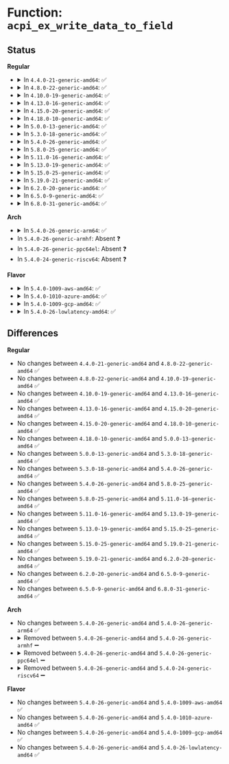 # Function: <code>acpi_ex_write_data_to_field</code>

## Status
<b>Regular</b>
<ul>
<li>
<details>
<summary>In <code>4.4.0-21-generic-amd64</code>: ✅</summary>

```c
acpi_status acpi_ex_write_data_to_field(union acpi_operand_object * source_desc, union acpi_operand_object * obj_desc, union acpi_operand_object * * result_desc)
```

```json
{
  "name": "acpi_ex_write_data_to_field",
  "collision_type": "Unique Global",
  "inline_type": "No",
  "funcs": [
    {
      "addr": 18446744071583650673,
      "name": "acpi_ex_write_data_to_field",
      "external": true,
      "loc": "drivers/acpi/acpica/exfield.c:331",
      "file": "drivers/acpi/acpica/exfield.c",
      "inline": "seen, unknown",
      "caller_inline": [],
      "caller_func": [
        "drivers/acpi/acpica/exstore.c:acpi_ex_store_object_to_node"
      ]
    }
  ],
  "symbols": [
    {
      "addr": 18446744071583650673,
      "name": "acpi_ex_write_data_to_field",
      "section": ".text",
      "bind": "STB_GLOBAL",
      "size": 524
    }
  ]
}
```
</details>
</li>
<li>
<details>
<summary>In <code>4.8.0-22-generic-amd64</code>: ✅</summary>

```c
acpi_status acpi_ex_write_data_to_field(union acpi_operand_object * source_desc, union acpi_operand_object * obj_desc, union acpi_operand_object * * result_desc)
```

```json
{
  "name": "acpi_ex_write_data_to_field",
  "collision_type": "Unique Global",
  "inline_type": "No",
  "funcs": [
    {
      "addr": 18446744071583974262,
      "name": "acpi_ex_write_data_to_field",
      "external": true,
      "loc": "drivers/acpi/acpica/exfield.c:336",
      "file": "drivers/acpi/acpica/exfield.c",
      "inline": "seen, unknown",
      "caller_inline": [],
      "caller_func": [
        "drivers/acpi/acpica/exstore.c:acpi_ex_store_object_to_node"
      ]
    }
  ],
  "symbols": [
    {
      "addr": 18446744071583974262,
      "name": "acpi_ex_write_data_to_field",
      "section": ".text",
      "bind": "STB_GLOBAL",
      "size": 531
    }
  ]
}
```
</details>
</li>
<li>
<details>
<summary>In <code>4.10.0-19-generic-amd64</code>: ✅</summary>

```c
acpi_status acpi_ex_write_data_to_field(union acpi_operand_object * source_desc, union acpi_operand_object * obj_desc, union acpi_operand_object * * result_desc)
```

```json
{
  "name": "acpi_ex_write_data_to_field",
  "collision_type": "Unique Global",
  "inline_type": "No",
  "funcs": [
    {
      "addr": 18446744071584115658,
      "name": "acpi_ex_write_data_to_field",
      "external": true,
      "loc": "drivers/acpi/acpica/exfield.c:336",
      "file": "drivers/acpi/acpica/exfield.c",
      "inline": "seen, unknown",
      "caller_inline": [],
      "caller_func": [
        "drivers/acpi/acpica/exstore.c:acpi_ex_store_object_to_node"
      ]
    }
  ],
  "symbols": [
    {
      "addr": 18446744071584115658,
      "name": "acpi_ex_write_data_to_field",
      "section": ".text",
      "bind": "STB_GLOBAL",
      "size": 531
    }
  ]
}
```
</details>
</li>
<li>
<details>
<summary>In <code>4.13.0-16-generic-amd64</code>: ✅</summary>

```c
acpi_status acpi_ex_write_data_to_field(union acpi_operand_object * source_desc, union acpi_operand_object * obj_desc, union acpi_operand_object * * result_desc)
```

```json
{
  "name": "acpi_ex_write_data_to_field",
  "collision_type": "Unique Global",
  "inline_type": "No",
  "funcs": [
    {
      "addr": 18446744071584182721,
      "name": "acpi_ex_write_data_to_field",
      "external": true,
      "loc": "drivers/acpi/acpica/exfield.c:336",
      "file": "drivers/acpi/acpica/exfield.c",
      "inline": "seen, unknown",
      "caller_inline": [],
      "caller_func": [
        "drivers/acpi/acpica/exstore.c:acpi_ex_store_object_to_node"
      ]
    }
  ],
  "symbols": [
    {
      "addr": 18446744071584182721,
      "name": "acpi_ex_write_data_to_field",
      "section": ".text",
      "bind": "STB_GLOBAL",
      "size": 530
    }
  ]
}
```
</details>
</li>
<li>
<details>
<summary>In <code>4.15.0-20-generic-amd64</code>: ✅</summary>

```c
acpi_status acpi_ex_write_data_to_field(union acpi_operand_object * source_desc, union acpi_operand_object * obj_desc, union acpi_operand_object * * result_desc)
```

```json
{
  "name": "acpi_ex_write_data_to_field",
  "collision_type": "Unique Global",
  "inline_type": "No",
  "funcs": [
    {
      "addr": 18446744071584496412,
      "name": "acpi_ex_write_data_to_field",
      "external": true,
      "loc": "drivers/acpi/acpica/exfield.c:336",
      "file": "drivers/acpi/acpica/exfield.c",
      "inline": "seen, unknown",
      "caller_inline": [],
      "caller_func": [
        "drivers/acpi/acpica/exstore.c:acpi_ex_store_object_to_node"
      ]
    }
  ],
  "symbols": [
    {
      "addr": 18446744071584496412,
      "name": "acpi_ex_write_data_to_field",
      "section": ".text",
      "bind": "STB_GLOBAL",
      "size": 1206
    }
  ]
}
```
</details>
</li>
<li>
<details>
<summary>In <code>4.18.0-10-generic-amd64</code>: ✅</summary>

```c
acpi_status acpi_ex_write_data_to_field(union acpi_operand_object * source_desc, union acpi_operand_object * obj_desc, union acpi_operand_object * * result_desc)
```

```json
{
  "name": "acpi_ex_write_data_to_field",
  "collision_type": "Unique Global",
  "inline_type": "No",
  "funcs": [
    {
      "addr": 18446744071584720983,
      "name": "acpi_ex_write_data_to_field",
      "external": true,
      "loc": "drivers/acpi/acpica/exfield.c:302",
      "file": "drivers/acpi/acpica/exfield.c",
      "inline": "seen, unknown",
      "caller_inline": [],
      "caller_func": [
        "drivers/acpi/acpica/exstore.c:acpi_ex_store_object_to_node"
      ]
    }
  ],
  "symbols": [
    {
      "addr": 18446744071584720983,
      "name": "acpi_ex_write_data_to_field",
      "section": ".text",
      "bind": "STB_GLOBAL",
      "size": 1214
    }
  ]
}
```
</details>
</li>
<li>
<details>
<summary>In <code>5.0.0-13-generic-amd64</code>: ✅</summary>

```c
acpi_status acpi_ex_write_data_to_field(union acpi_operand_object * source_desc, union acpi_operand_object * obj_desc, union acpi_operand_object * * result_desc)
```

```json
{
  "name": "acpi_ex_write_data_to_field",
  "collision_type": "Unique Global",
  "inline_type": "No",
  "funcs": [
    {
      "addr": 18446744071584821082,
      "name": "acpi_ex_write_data_to_field",
      "external": true,
      "loc": "drivers/acpi/acpica/exfield.c:226",
      "file": "drivers/acpi/acpica/exfield.c",
      "inline": "seen, unknown",
      "caller_inline": [],
      "caller_func": [
        "drivers/acpi/acpica/exstore.c:acpi_ex_store_object_to_node"
      ]
    }
  ],
  "symbols": [
    {
      "addr": 18446744071584821082,
      "name": "acpi_ex_write_data_to_field",
      "section": ".text",
      "bind": "STB_GLOBAL",
      "size": 685
    }
  ]
}
```
</details>
</li>
<li>
<details>
<summary>In <code>5.3.0-18-generic-amd64</code>: ✅</summary>

```c
acpi_status acpi_ex_write_data_to_field(union acpi_operand_object * source_desc, union acpi_operand_object * obj_desc, union acpi_operand_object * * result_desc)
```

```json
{
  "name": "acpi_ex_write_data_to_field",
  "collision_type": "Unique Global",
  "inline_type": "No",
  "funcs": [
    {
      "addr": 18446744071585024434,
      "name": "acpi_ex_write_data_to_field",
      "external": true,
      "loc": "drivers/acpi/acpica/exfield.c:256",
      "file": "drivers/acpi/acpica/exfield.c",
      "inline": "seen, unknown",
      "caller_inline": [],
      "caller_func": [
        "drivers/acpi/acpica/exstore.c:acpi_ex_store_object_to_node"
      ]
    }
  ],
  "symbols": [
    {
      "addr": 18446744071585024434,
      "name": "acpi_ex_write_data_to_field",
      "section": ".text",
      "bind": "STB_GLOBAL",
      "size": 876
    }
  ]
}
```
</details>
</li>
<li>
<details>
<summary>In <code>5.4.0-26-generic-amd64</code>: ✅</summary>

```c
acpi_status acpi_ex_write_data_to_field(union acpi_operand_object * source_desc, union acpi_operand_object * obj_desc, union acpi_operand_object * * result_desc)
```

```json
{
  "name": "acpi_ex_write_data_to_field",
  "collision_type": "Unique Global",
  "inline_type": "No",
  "funcs": [
    {
      "addr": 18446744071585160519,
      "name": "acpi_ex_write_data_to_field",
      "external": true,
      "loc": "drivers/acpi/acpica/exfield.c:256",
      "file": "drivers/acpi/acpica/exfield.c",
      "inline": "seen, unknown",
      "caller_inline": [],
      "caller_func": [
        "drivers/acpi/acpica/exstore.c:acpi_ex_store_object_to_node"
      ]
    }
  ],
  "symbols": [
    {
      "addr": 18446744071585160519,
      "name": "acpi_ex_write_data_to_field",
      "section": ".text",
      "bind": "STB_GLOBAL",
      "size": 876
    }
  ]
}
```
</details>
</li>
<li>
<details>
<summary>In <code>5.8.0-25-generic-amd64</code>: ✅</summary>

```c
acpi_status acpi_ex_write_data_to_field(union acpi_operand_object * source_desc, union acpi_operand_object * obj_desc, union acpi_operand_object * * result_desc)
```

```json
{
  "name": "acpi_ex_write_data_to_field",
  "collision_type": "Unique Global",
  "inline_type": "No",
  "funcs": [
    {
      "addr": 18446744071585865710,
      "name": "acpi_ex_write_data_to_field",
      "external": true,
      "loc": "drivers/acpi/acpica/exfield.c:262",
      "file": "drivers/acpi/acpica/exfield.c",
      "inline": "seen, unknown",
      "caller_inline": [],
      "caller_func": [
        "drivers/acpi/acpica/exstore.c:acpi_ex_store_object_to_node"
      ]
    }
  ],
  "symbols": [
    {
      "addr": 18446744071585865710,
      "name": "acpi_ex_write_data_to_field",
      "section": ".text",
      "bind": "STB_GLOBAL",
      "size": 876
    }
  ]
}
```
</details>
</li>
<li>
<details>
<summary>In <code>5.11.0-16-generic-amd64</code>: ✅</summary>

```c
acpi_status acpi_ex_write_data_to_field(union acpi_operand_object * source_desc, union acpi_operand_object * obj_desc, union acpi_operand_object * * result_desc)
```

```json
{
  "name": "acpi_ex_write_data_to_field",
  "collision_type": "Unique Global",
  "inline_type": "No",
  "funcs": [
    {
      "addr": 18446744071585986858,
      "name": "acpi_ex_write_data_to_field",
      "external": true,
      "loc": "drivers/acpi/acpica/exfield.c:262",
      "file": "drivers/acpi/acpica/exfield.c",
      "inline": "seen, unknown",
      "caller_inline": [],
      "caller_func": [
        "drivers/acpi/acpica/exstore.c:acpi_ex_store_object_to_node"
      ]
    }
  ],
  "symbols": [
    {
      "addr": 18446744071585986858,
      "name": "acpi_ex_write_data_to_field",
      "section": ".text",
      "bind": "STB_GLOBAL",
      "size": 876
    }
  ]
}
```
</details>
</li>
<li>
<details>
<summary>In <code>5.13.0-19-generic-amd64</code>: ✅</summary>

```c
acpi_status acpi_ex_write_data_to_field(union acpi_operand_object * source_desc, union acpi_operand_object * obj_desc, union acpi_operand_object * * result_desc)
```

```json
{
  "name": "acpi_ex_write_data_to_field",
  "collision_type": "Unique Global",
  "inline_type": "No",
  "funcs": [
    {
      "addr": 18446744071585863906,
      "name": "acpi_ex_write_data_to_field",
      "external": true,
      "loc": "drivers/acpi/acpica/exfield.c:262",
      "file": "drivers/acpi/acpica/exfield.c",
      "inline": "seen, unknown",
      "caller_inline": [],
      "caller_func": [
        "drivers/acpi/acpica/exstore.c:acpi_ex_store_object_to_node"
      ]
    }
  ],
  "symbols": [
    {
      "addr": 18446744071585863906,
      "name": "acpi_ex_write_data_to_field",
      "section": ".text",
      "bind": "STB_GLOBAL",
      "size": 876
    }
  ]
}
```
</details>
</li>
<li>
<details>
<summary>In <code>5.15.0-25-generic-amd64</code>: ✅</summary>

```c
acpi_status acpi_ex_write_data_to_field(union acpi_operand_object * source_desc, union acpi_operand_object * obj_desc, union acpi_operand_object * * result_desc)
```

```json
{
  "name": "acpi_ex_write_data_to_field",
  "collision_type": "Unique Global",
  "inline_type": "No",
  "funcs": [
    {
      "addr": 18446744071586350965,
      "name": "acpi_ex_write_data_to_field",
      "external": true,
      "loc": "drivers/acpi/acpica/exfield.c:264",
      "file": "drivers/acpi/acpica/exfield.c",
      "inline": "seen, unknown",
      "caller_inline": [],
      "caller_func": [
        "drivers/acpi/acpica/exstore.c:acpi_ex_store_object_to_node"
      ]
    }
  ],
  "symbols": [
    {
      "addr": 18446744071586350965,
      "name": "acpi_ex_write_data_to_field",
      "section": ".text",
      "bind": "STB_GLOBAL",
      "size": 866
    }
  ]
}
```
</details>
</li>
<li>
<details>
<summary>In <code>5.19.0-21-generic-amd64</code>: ✅</summary>

```c
acpi_status acpi_ex_write_data_to_field(union acpi_operand_object * source_desc, union acpi_operand_object * obj_desc, union acpi_operand_object * * result_desc)
```

```json
{
  "name": "acpi_ex_write_data_to_field",
  "collision_type": "Unique Global",
  "inline_type": "No",
  "funcs": [
    {
      "addr": 18446744071587598147,
      "name": "acpi_ex_write_data_to_field",
      "external": true,
      "loc": "drivers/acpi/acpica/exfield.c:264",
      "file": "drivers/acpi/acpica/exfield.c",
      "inline": "seen, unknown",
      "caller_inline": [],
      "caller_func": [
        "drivers/acpi/acpica/exstore.c:acpi_ex_store_object_to_node"
      ]
    }
  ],
  "symbols": [
    {
      "addr": 18446744071587598147,
      "name": "acpi_ex_write_data_to_field",
      "section": ".text",
      "bind": "STB_GLOBAL",
      "size": 896
    }
  ]
}
```
</details>
</li>
<li>
<details>
<summary>In <code>6.2.0-20-generic-amd64</code>: ✅</summary>

```c
acpi_status acpi_ex_write_data_to_field(union acpi_operand_object * source_desc, union acpi_operand_object * obj_desc, union acpi_operand_object * * result_desc)
```

```json
{
  "name": "acpi_ex_write_data_to_field",
  "collision_type": "Unique Global",
  "inline_type": "No",
  "funcs": [
    {
      "addr": 18446744071588891280,
      "name": "acpi_ex_write_data_to_field",
      "external": true,
      "loc": "drivers/acpi/acpica/exfield.c:266",
      "file": "drivers/acpi/acpica/exfield.c",
      "inline": "seen, unknown",
      "caller_inline": [],
      "caller_func": [
        "drivers/acpi/acpica/exstore.c:acpi_ex_store_object_to_node"
      ]
    }
  ],
  "symbols": [
    {
      "addr": 18446744071588891280,
      "name": "acpi_ex_write_data_to_field",
      "section": ".text",
      "bind": "STB_GLOBAL",
      "size": 948
    }
  ]
}
```
</details>
</li>
<li>
<details>
<summary>In <code>6.5.0-9-generic-amd64</code>: ✅</summary>

```c
acpi_status acpi_ex_write_data_to_field(union acpi_operand_object * source_desc, union acpi_operand_object * obj_desc, union acpi_operand_object * * result_desc)
```

```json
{
  "name": "acpi_ex_write_data_to_field",
  "collision_type": "Unique Global",
  "inline_type": "No",
  "funcs": [
    {
      "addr": 18446744071589181072,
      "name": "acpi_ex_write_data_to_field",
      "external": true,
      "loc": "drivers/acpi/acpica/exfield.c:266",
      "file": "drivers/acpi/acpica/exfield.c",
      "inline": "seen, unknown",
      "caller_inline": [],
      "caller_func": [
        "drivers/acpi/acpica/exstore.c:acpi_ex_store_object_to_node"
      ]
    }
  ],
  "symbols": [
    {
      "addr": 18446744071589181072,
      "name": "acpi_ex_write_data_to_field",
      "section": ".text",
      "bind": "STB_GLOBAL",
      "size": 961
    }
  ]
}
```
</details>
</li>
<li>
<details>
<summary>In <code>6.8.0-31-generic-amd64</code>: ✅</summary>

```c
acpi_status acpi_ex_write_data_to_field(union acpi_operand_object * source_desc, union acpi_operand_object * obj_desc, union acpi_operand_object * * result_desc)
```

```json
{
  "name": "acpi_ex_write_data_to_field",
  "collision_type": "Unique Global",
  "inline_type": "No",
  "funcs": [
    {
      "addr": 18446744071589487488,
      "name": "acpi_ex_write_data_to_field",
      "external": true,
      "loc": "drivers/acpi/acpica/exfield.c:266",
      "file": "drivers/acpi/acpica/exfield.c",
      "inline": "seen, unknown",
      "caller_inline": [],
      "caller_func": [
        "drivers/acpi/acpica/exstore.c:acpi_ex_store_object_to_node"
      ]
    }
  ],
  "symbols": [
    {
      "addr": 18446744071589487488,
      "name": "acpi_ex_write_data_to_field",
      "section": ".text",
      "bind": "STB_GLOBAL",
      "size": 961
    }
  ]
}
```
</details>
</li>
</ul>
<b>Arch</b>
<ul>
<li>
<details>
<summary>In <code>5.4.0-26-generic-arm64</code>: ✅</summary>

```c
acpi_status acpi_ex_write_data_to_field(union acpi_operand_object * source_desc, union acpi_operand_object * obj_desc, union acpi_operand_object * * result_desc)
```

```json
{
  "name": "acpi_ex_write_data_to_field",
  "collision_type": "Unique Global",
  "inline_type": "No",
  "funcs": [
    {
      "addr": 18446603336497516360,
      "name": "acpi_ex_write_data_to_field",
      "external": true,
      "loc": "drivers/acpi/acpica/exfield.c:256",
      "file": "drivers/acpi/acpica/exfield.c",
      "inline": "seen, unknown",
      "caller_inline": [],
      "caller_func": [
        "drivers/acpi/acpica/exstore.c:acpi_ex_store_object_to_node"
      ]
    }
  ],
  "symbols": [
    {
      "addr": 18446603336497516360,
      "name": "acpi_ex_write_data_to_field",
      "section": ".text",
      "bind": "STB_GLOBAL",
      "size": 408
    }
  ]
}
```
</details>
</li>
<li>
In <code>5.4.0-26-generic-armhf</code>: Absent ❓
</li>
<li>
In <code>5.4.0-26-generic-ppc64el</code>: Absent ❓
</li>
<li>
In <code>5.4.0-24-generic-riscv64</code>: Absent ❓
</li>
</ul>
<b>Flavor</b>
<ul>
<li>
<details>
<summary>In <code>5.4.0-1009-aws-amd64</code>: ✅</summary>

```c
acpi_status acpi_ex_write_data_to_field(union acpi_operand_object * source_desc, union acpi_operand_object * obj_desc, union acpi_operand_object * * result_desc)
```

```json
{
  "name": "acpi_ex_write_data_to_field",
  "collision_type": "Unique Global",
  "inline_type": "No",
  "funcs": [
    {
      "addr": 18446744071585050697,
      "name": "acpi_ex_write_data_to_field",
      "external": true,
      "loc": "drivers/acpi/acpica/exfield.c:256",
      "file": "drivers/acpi/acpica/exfield.c",
      "inline": "seen, unknown",
      "caller_inline": [],
      "caller_func": [
        "drivers/acpi/acpica/exstore.c:acpi_ex_store_object_to_node"
      ]
    }
  ],
  "symbols": [
    {
      "addr": 18446744071585050697,
      "name": "acpi_ex_write_data_to_field",
      "section": ".text",
      "bind": "STB_GLOBAL",
      "size": 330
    }
  ]
}
```
</details>
</li>
<li>
<details>
<summary>In <code>5.4.0-1010-azure-amd64</code>: ✅</summary>

```c
acpi_status acpi_ex_write_data_to_field(union acpi_operand_object * source_desc, union acpi_operand_object * obj_desc, union acpi_operand_object * * result_desc)
```

```json
{
  "name": "acpi_ex_write_data_to_field",
  "collision_type": "Unique Global",
  "inline_type": "No",
  "funcs": [
    {
      "addr": 18446744071584966247,
      "name": "acpi_ex_write_data_to_field",
      "external": true,
      "loc": "drivers/acpi/acpica/exfield.c:256",
      "file": "drivers/acpi/acpica/exfield.c",
      "inline": "seen, unknown",
      "caller_inline": [],
      "caller_func": [
        "drivers/acpi/acpica/exstore.c:acpi_ex_store_object_to_node"
      ]
    }
  ],
  "symbols": [
    {
      "addr": 18446744071584966247,
      "name": "acpi_ex_write_data_to_field",
      "section": ".text",
      "bind": "STB_GLOBAL",
      "size": 330
    }
  ]
}
```
</details>
</li>
<li>
<details>
<summary>In <code>5.4.0-1009-gcp-amd64</code>: ✅</summary>

```c
acpi_status acpi_ex_write_data_to_field(union acpi_operand_object * source_desc, union acpi_operand_object * obj_desc, union acpi_operand_object * * result_desc)
```

```json
{
  "name": "acpi_ex_write_data_to_field",
  "collision_type": "Unique Global",
  "inline_type": "No",
  "funcs": [
    {
      "addr": 18446744071585112103,
      "name": "acpi_ex_write_data_to_field",
      "external": true,
      "loc": "drivers/acpi/acpica/exfield.c:256",
      "file": "drivers/acpi/acpica/exfield.c",
      "inline": "seen, unknown",
      "caller_inline": [],
      "caller_func": [
        "drivers/acpi/acpica/exstore.c:acpi_ex_store_object_to_node"
      ]
    }
  ],
  "symbols": [
    {
      "addr": 18446744071585112103,
      "name": "acpi_ex_write_data_to_field",
      "section": ".text",
      "bind": "STB_GLOBAL",
      "size": 876
    }
  ]
}
```
</details>
</li>
<li>
<details>
<summary>In <code>5.4.0-26-lowlatency-amd64</code>: ✅</summary>

```c
acpi_status acpi_ex_write_data_to_field(union acpi_operand_object * source_desc, union acpi_operand_object * obj_desc, union acpi_operand_object * * result_desc)
```

```json
{
  "name": "acpi_ex_write_data_to_field",
  "collision_type": "Unique Global",
  "inline_type": "No",
  "funcs": [
    {
      "addr": 18446744071585218263,
      "name": "acpi_ex_write_data_to_field",
      "external": true,
      "loc": "drivers/acpi/acpica/exfield.c:256",
      "file": "drivers/acpi/acpica/exfield.c",
      "inline": "seen, unknown",
      "caller_inline": [],
      "caller_func": [
        "drivers/acpi/acpica/exstore.c:acpi_ex_store_object_to_node"
      ]
    }
  ],
  "symbols": [
    {
      "addr": 18446744071585218263,
      "name": "acpi_ex_write_data_to_field",
      "section": ".text",
      "bind": "STB_GLOBAL",
      "size": 876
    }
  ]
}
```
</details>
</li>
</ul>

## Differences
<b>Regular</b>
<ul>
<li>
No changes between <code>4.4.0-21-generic-amd64</code> and <code>4.8.0-22-generic-amd64</code> ✅
</li>
<li>
No changes between <code>4.8.0-22-generic-amd64</code> and <code>4.10.0-19-generic-amd64</code> ✅
</li>
<li>
No changes between <code>4.10.0-19-generic-amd64</code> and <code>4.13.0-16-generic-amd64</code> ✅
</li>
<li>
No changes between <code>4.13.0-16-generic-amd64</code> and <code>4.15.0-20-generic-amd64</code> ✅
</li>
<li>
No changes between <code>4.15.0-20-generic-amd64</code> and <code>4.18.0-10-generic-amd64</code> ✅
</li>
<li>
No changes between <code>4.18.0-10-generic-amd64</code> and <code>5.0.0-13-generic-amd64</code> ✅
</li>
<li>
No changes between <code>5.0.0-13-generic-amd64</code> and <code>5.3.0-18-generic-amd64</code> ✅
</li>
<li>
No changes between <code>5.3.0-18-generic-amd64</code> and <code>5.4.0-26-generic-amd64</code> ✅
</li>
<li>
No changes between <code>5.4.0-26-generic-amd64</code> and <code>5.8.0-25-generic-amd64</code> ✅
</li>
<li>
No changes between <code>5.8.0-25-generic-amd64</code> and <code>5.11.0-16-generic-amd64</code> ✅
</li>
<li>
No changes between <code>5.11.0-16-generic-amd64</code> and <code>5.13.0-19-generic-amd64</code> ✅
</li>
<li>
No changes between <code>5.13.0-19-generic-amd64</code> and <code>5.15.0-25-generic-amd64</code> ✅
</li>
<li>
No changes between <code>5.15.0-25-generic-amd64</code> and <code>5.19.0-21-generic-amd64</code> ✅
</li>
<li>
No changes between <code>5.19.0-21-generic-amd64</code> and <code>6.2.0-20-generic-amd64</code> ✅
</li>
<li>
No changes between <code>6.2.0-20-generic-amd64</code> and <code>6.5.0-9-generic-amd64</code> ✅
</li>
<li>
No changes between <code>6.5.0-9-generic-amd64</code> and <code>6.8.0-31-generic-amd64</code> ✅
</li>
</ul>
<b>Arch</b>
<ul>
<li>
No changes between <code>5.4.0-26-generic-amd64</code> and <code>5.4.0-26-generic-arm64</code> ✅
</li>
<li>
<details>
<summary>Removed between <code>5.4.0-26-generic-amd64</code> and <code>5.4.0-26-generic-armhf</code> ➖</summary>

```c
acpi_status acpi_ex_write_data_to_field(union acpi_operand_object * source_desc, union acpi_operand_object * obj_desc, union acpi_operand_object * * result_desc)
```
</details>
</li>
<li>
<details>
<summary>Removed between <code>5.4.0-26-generic-amd64</code> and <code>5.4.0-26-generic-ppc64el</code> ➖</summary>

```c
acpi_status acpi_ex_write_data_to_field(union acpi_operand_object * source_desc, union acpi_operand_object * obj_desc, union acpi_operand_object * * result_desc)
```
</details>
</li>
<li>
<details>
<summary>Removed between <code>5.4.0-26-generic-amd64</code> and <code>5.4.0-24-generic-riscv64</code> ➖</summary>

```c
acpi_status acpi_ex_write_data_to_field(union acpi_operand_object * source_desc, union acpi_operand_object * obj_desc, union acpi_operand_object * * result_desc)
```
</details>
</li>
</ul>
<b>Flavor</b>
<ul>
<li>
No changes between <code>5.4.0-26-generic-amd64</code> and <code>5.4.0-1009-aws-amd64</code> ✅
</li>
<li>
No changes between <code>5.4.0-26-generic-amd64</code> and <code>5.4.0-1010-azure-amd64</code> ✅
</li>
<li>
No changes between <code>5.4.0-26-generic-amd64</code> and <code>5.4.0-1009-gcp-amd64</code> ✅
</li>
<li>
No changes between <code>5.4.0-26-generic-amd64</code> and <code>5.4.0-26-lowlatency-amd64</code> ✅
</li>
</ul>
